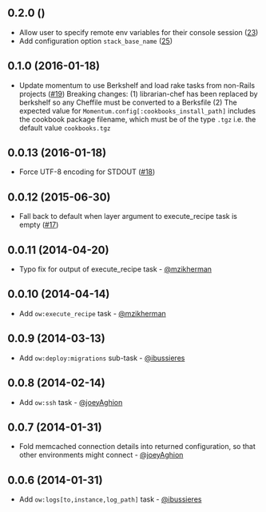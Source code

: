 0.2.0 ()
------

* Allow user to specify remote env variables for their console session ([23](https://github.com/artsy/momentum/pull/23))
* Add configuration option `stack_base_name` ([25](https://github.com/artsy/momentum/pull/25))

0.1.0 (2016-01-18)
------

* Update momentum to use Berkshelf and load rake tasks from non-Rails projects ([#19](https://github.com/artsy/momentum/pull/19))  Breaking changes: (1) librarian-chef has been replaced by berkshelf so any Cheffile must be converted to a Berksfile (2) The expected value for `Momentum.config[:cookbooks_install_path]` includes the cookbook package filename, which must be of the type `.tgz` i.e. the default value `cookbooks.tgz`

0.0.13 (2016-01-18)
------

* Force UTF-8 encoding for STDOUT ([#18](https://github.com/artsy/momentum/pull/18))

0.0.12 (2015-06-30)
------

* Fall back to default when layer argument to execute_recipe task is empty ([#17](https://github.com/artsy/momentum/pull/17))

0.0.11 (2014-04-20)
------

* Typo fix for output of execute_recipe task - [@mzikherman](https://github.com/mzikherman)

0.0.10 (2014-04-14)
------

* Add `ow:execute_recipe` task - [@mzikherman](https://github.com/mzikherman)

0.0.9 (2014-03-13)
-----

* Add `ow:deploy:migrations` sub-task - [@ibussieres](https://github.com/ibussieres)

0.0.8 (2014-02-14)
-----

* Add `ow:ssh` task - [@joeyAghion](https://github.com/joeyAghion)

0.0.7 (2014-01-31)
-----

* Fold memcached connection details into returned configuration, so that other environments might connect - [@joeyAghion](https://github.com/joeyAghion)

0.0.6 (2014-01-31)
-----

* Add `ow:logs[to,instance,log_path]` task - [@ibussieres](https://github.com/ibussieres)
